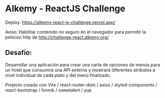 # Alkemy - ReactJS Challenge

Deploy: https://alkemy-react-js-challenge.vercel.app/

Aviso: Habilitar contenido no seguro en el navegador para permitir la peticion http de http://challenge-react.alkemy.org/

## Desafio:
Desarrollar una aplicación para crear una carta de opciones de menús para un hotel que consumirá una
API externa y mostrará diferentes atributos a nivel individual de cada plato y del menú finalizado.

Projecto creado con Vite / react-router-dom / axios / styled-components / react-bootstrap / formik / sweetalert / yup
